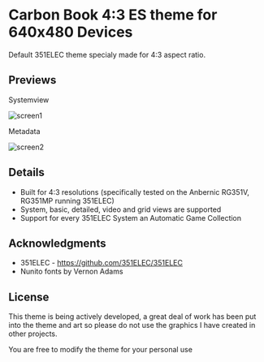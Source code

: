 # Carbon Book 4:3 ES theme for 640x480 Devices
Default 351ELEC theme specialy made for 4:3 aspect ratio.

## Previews
Systemview

![screen1](https://user-images.githubusercontent.com/77732736/149665498-014997ff-d1fd-4768-8924-b4947e855dcd.jpg)

Metadata

![screen2](https://user-images.githubusercontent.com/77732736/149665506-d241ef1d-6af2-4ca3-97c0-52f989b11a45.jpg)

## Details

- Built for 4:3 resolutions (specifically tested on the Anbernic RG351V, RG351MP running 351ELEC) 
- System, basic, detailed, video and grid views are supported
- Support for every 351ELEC System an Automatic Game Collection

## Acknowledgments
- 351ELEC - https://github.com/351ELEC/351ELEC
- Nunito fonts by Vernon Adams

## License
This theme is being actively developed, a great deal of work has been put into the theme and art so please do not use the graphics I have created in other projects.

You are free to modify the theme for your personal use
